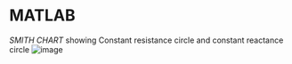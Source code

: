 # MATLAB

*SMITH CHART* 
              showing Constant resistance circle and constant reactance circle
 ![image](https://user-images.githubusercontent.com/60343675/147750851-071b313d-3d33-49df-90a3-58b81a7fc46b.png)

